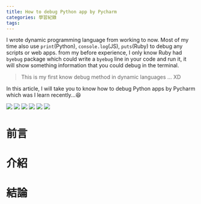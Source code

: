 ```yaml
---
title: How to debug Python app by Pycharm
categories: 學習紀錄
tags:
---
```


<style>
  section.compact {
    font-size: 150%  
  }
  img[alt~="center"] {
    display: block;
    margin: 0 auto;
  }
</style>

I wrote dynamic programming language from working to now. Most of my time also use `print`(Python), `console.log`(JS), `puts`(Ruby) to debug any scripts or web apps. from my before experience, I only know Ruby had `byebug` package which could write a `byebug` line in your code and run it, it will show something information that you could debug in the terminal. 

> This is my first know debug method in dynamic languages ... XD

In this article, I will take you to know how to debug Python apps by Pycharm which was I learn recently...😆


![](https://nijialin.com/images/2021/debug-python/1.png)
![](https://nijialin.com/images/2021/debug-python/2.png)
![](https://nijialin.com/images/2021/debug-python/3.png)
![](https://nijialin.com/images/2021/debug-python/4.png)
![](https://nijialin.com/images/2021/debug-python/5.png)
![](https://nijialin.com/images/2021/debug-python/6.png)

# 前言

<!-- more -->

# 介紹

# 結論
